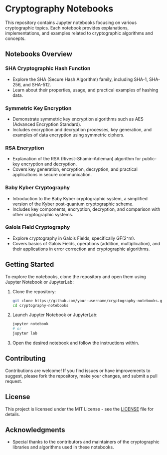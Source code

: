# Cryptography Notebooks

This repository contains Jupyter notebooks focusing on various cryptographic topics. Each notebook provides explanations, implementations, and examples related to cryptographic algorithms and concepts.

## Notebooks Overview

### SHA Cryptographic Hash Function

- Explore the SHA (Secure Hash Algorithm) family, including SHA-1, SHA-256, and SHA-512.
- Learn about their properties, usage, and practical examples of hashing data.

### Symmetric Key Encryption

- Demonstrate symmetric key encryption algorithms such as AES (Advanced Encryption Standard).
- Includes encryption and decryption processes, key generation, and examples of data encryption using symmetric ciphers.

### RSA Encryption

- Explanation of the RSA (Rivest–Shamir–Adleman) algorithm for public-key encryption and decryption.
- Covers key generation, encryption, decryption, and practical applications in secure communication.

### Baby Kyber Cryptography

- Introduction to the Baby Kyber cryptographic system, a simplified version of the Kyber post-quantum cryptographic scheme.
- Includes key components, encryption, decryption, and comparison with other cryptographic systems.

### Galois Field Cryptography

- Explore cryptography in Galois Fields, specifically GF(2^m).
- Covers basics of Galois Fields, operations (addition, multiplication), and their applications in error correction and cryptographic algorithms.

## Getting Started

To explore the notebooks, clone the repository and open them using Jupyter Notebook or JupyterLab:

1. Clone the repository:

    ```bash
    git clone https://github.com/your-username/cryptography-notebooks.git
    cd cryptography-notebooks
    ```

2. Launch Jupyter Notebook or JupyterLab:

    ```bash
    jupyter notebook
    # or
    jupyter lab
    ```

3. Open the desired notebook and follow the instructions within.

## Contributing

Contributions are welcome! If you find issues or have improvements to suggest, please fork the repository, make your changes, and submit a pull request.

## License

This project is licensed under the MIT License - see the [LICENSE](LICENSE) file for details.

## Acknowledgments

- Special thanks to the contributors and maintainers of the cryptographic libraries and algorithms used in these notebooks.

